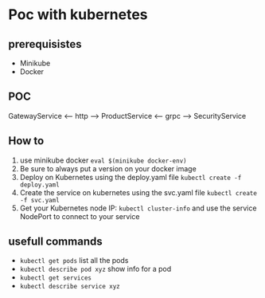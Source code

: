 # Poc with kubernetes

## prerequisistes

- Minikube
- Docker

## POC

GatewayService <-- http --> ProductService
               <-- grpc --> SecurityService

## How to

1. use minikube docker 
``` eval $(minikube docker-env) ```
2. Be sure to always put a version on your docker image
3. Deploy on Kubernetes using the deploy.yaml file 
``` kubectl create -f deploy.yaml ```
4. Create the service on kubernetes using the svc.yaml file
``` kubectl create -f svc.yaml ```
5. Get your Kubernetes node IP: ``` kubectl cluster-info ``` and use the service NodePort to connect to your service

## usefull commands

- ``` kubectl get pods ``` list all the pods
- ``` kubectl describe pod xyz ``` show info for a pod
- ``` kubectl get services ```
- ``` kubectl describe service xyz ```
